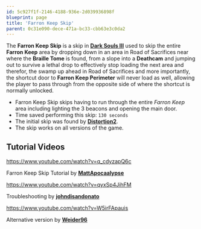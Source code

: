 ```yaml
---
id: 5c927f1f-2146-4188-936e-2d039936898f
blueprint: page
title: 'Farron Keep Skip'
parent: 0c31e090-dece-471a-bc33-cbb63e3c0da2
---
```

The **Farron Keep Skip** is a skip in [**Dark Souls III**](/darksouls3) used to skip the entire **Farron Keep** area by dropping down in an area in Road of Sacrifices near where the **Braille Tome** is found, from a slope into a **Deathcam** and jumping out to survive a lethal drop to effectively stop loading the next area and therefor, the swamp up ahead in Road of Sacrifices and more importantly, the shortcut door to **Farron Keep Perimeter** will never load as well, allowing the player to pass through from the opposite side of where the shortcut is normally unlocked.

- Farron Keep Skip skips having to run through the entire *Farron Keep* area including lighting the 3 beacons and opening the main door.
- Time saved performing this skip: `130 seconds`
- The initial skip was found by [**Distortion2**](//twitch.tv/distortion2).
- The skip works on all versions of the game.

## Tutorial Videos

https://www.youtube.com/watch?v=q_cdyzapQ6c

Farron Keep Skip Tutorial by [**MattApocaalypse**](//youtube.com/channel/UCW3Z2Mv6V5DImy5VbqlIjmg)

https://www.youtube.com/watch?v=qyxSp4JihFM

Troubleshooting by [**johndisandonato**](//youtube.com/channel/UCHKqLqfDzorRvcHQZVtX1AA)

https://www.youtube.com/watch?v=W5irFApauis

Alternative version by [**Weider96**](//youtube.com/channel/UCV2MS8dbCffwLmsc7qnV-Hw)
